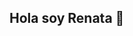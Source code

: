 ## Hola soy Renata 👋

<!--
**Renxwng/Renxwng** is a ✨ _special_ ✨ repository because its `README.md` (this file) appears on your GitHub profile.

Here are some ideas to get you started:

- 🔭 I’m currently working on ...
- 🌱 I’m currently learning ...
- 👯 I’m looking to collaborate on ...
- 🤔 I’m looking for help with ...
- 💬 Ask me about ...
- 📫 How to reach me: ...
- 😄 Pronouns: ...
- ⚡ Fun fact: ...

Estudiante de Ingeniería Civil Informática (4° año) en Chile. Apasionada por la tecnología, el aprendizaje continuo y la resolución de problemas a través del desarrollo de software. Me gusta trabajar en equipo, mantener la organización en mis tareas y aportar siempre con una actitud responsable y respetuosa.

💼 Actualmente estoy aprendiendo sobre:
* Desarrollo backend y frontend
* Herramientas como Docker y GitHub
* Mejores prácticas de programación

🧠 Habilidades técnicas:
* Lenguajes: Python, Java, TypeScript
* Frameworks: Angular, Django
* Herramientas: GitHub, Docker, Microsoft 365
-->
